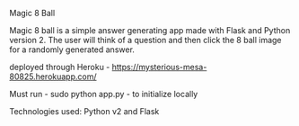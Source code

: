 Magic 8 Ball


Magic 8 ball is a simple answer generating app made with Flask and Python version 2. The user will think of a question and then click the 8 ball image for a randomly generated answer.

deployed through Heroku - https://mysterious-mesa-80825.herokuapp.com/

Must run - sudo python app.py - to initialize locally

Technologies used: Python v2 and Flask 